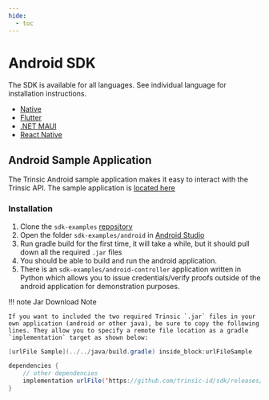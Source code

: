 ```yaml
---
hide:
  - toc
---
```


# Android SDK

The SDK is available for all languages. See individual language for installation instructions.

- [Native](/java/)
- [Flutter](/dart/)
- [.NET MAUI](/dotnet/)
- [React Native](/web/)

## Android Sample Application

The Trinsic Android sample application makes it easy to interact with the Trinsic API. The sample application is [located here](https://github.com/trinsic-id/sdk-examples/tree/main/android)

### Installation
1. Clone the `sdk-examples` [repository](https://github.com/trinsic-id/sdk-examples)
2. Open the folder `sdk-examples/android` in [Android Studio](https://developer.android.com/studio)
3. Run gradle build for the first time, it will take a while, but it should pull down all the required `.jar` files
4. You should be able to build and run the android application.
5. There is an `sdk-examples/android-controller` application written in Python which allows you to issue credentials/verify proofs outside of the android application for demonstration purposes.

!!! note Jar Download Note

    If you want to included the two required Trinsic `.jar` files in your own application (android or other java), be sure to copy the following lines. They allow you to specify a remote file location as a gradle `implementation` target as shown below:

<!--codeinclude-->
```java
[urlFile Sample](../../java/build.gradle) inside_block:urlFileSample
```
<!--/codeinclude-->

```java
dependencies {
    // other dependencies
    implementation urlFile('https://github.com/trinsic-id/sdk/releases/download/v1.10.0/trinsic-services-1.10.0.jar', 'trinsic-services-1.10.0')
}
```
